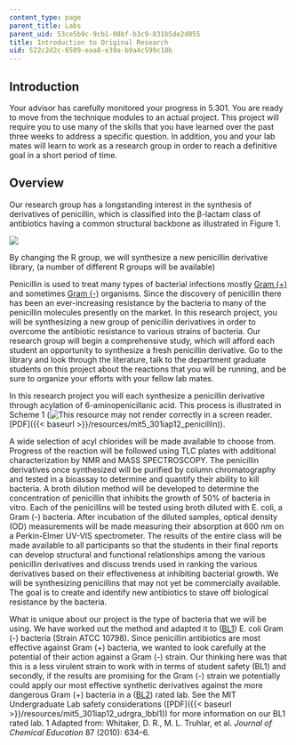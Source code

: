 ```yaml
---
content_type: page
parent_title: Labs
parent_uid: 53ce5b9c-9cb1-08bf-b3c9-831b5de2d055
title: Introduction to Original Research
uid: 522c2d2c-6509-eaa8-e39a-b9a4c599c18b
---
```


Introduction
------------

Your advisor has carefully monitored your progress in 5.301. You are ready to move from the technique modules to an actual project. This project will require you to use many of the skills that you have learned over the past three weeks to address a specific question. In addition, you and your lab mates will learn to work as a research group in order to reach a definitive goal in a short period of time.

Overview
--------

Our research group has a longstanding interest in the synthesis of derivatives of penicillin, which is classified into the β-lactam class of antibiotics having a common structural backbone as illustrated in Figure 1.

![](BASEURL_PLACEHOLDER/resources/penicillin)

By changing the R group, we will synthesize a new penicillin derivative library, (a number of different R groups will be available)

Penicillin is used to treat many types of bacterial infections mostly [Gram (+)](http://en.wikipedia.org/wiki/Gram_positive) and sometimes [Gram (-)](http://en.wikipedia.org/wiki/Gram-negative_bacteria) organisms. Since the discovery of penicillin there has been an ever-increasing resistance by the bacteria to many of the penicillin molecules presently on the market. In this research project, you will be synthesizing a new group of penicillin derivatives in order to overcome the antibiotic resistance to various strains of bacteria. Our research group will begin a comprehensive study, which will afford each student an opportunity to synthesize a fresh penicillin derivative. Go to the library and look through the literature, talk to the department graduate students on this project about the reactions that you will be running, and be sure to organize your efforts with your fellow lab mates.

In this research project you will each synthesize a penicillin derivative through acylation of 6-aminopenicillanic acid. This process is illustrated in Scheme 1 (![This resource may not render correctly in a screen reader.](/images/inacessible.gif)[PDF]({{< baseurl >}}/resources/mit5_301iap12_penicillin)).

A wide selection of acyl chlorides will be made available to choose from. Progress of the reaction will be followed using TLC plates with additional characterization by NMR and MASS SPECTROSCOPY. The penicillin derivatives once synthesized will be purified by column chromatography and tested in a bioassay to determine and quantify their ability to kill bacteria. A broth dilution method will be developed to determine the concentration of penicillin that inhibits the growth of 50% of bacteria in vitro. Each of the penicillins will be tested using broth diluted with E. coli, a Gram (-) bacteria. After incubation of the diluted samples, optical density (OD) measurements will be made measuring their absorption at 600 nm on a Perkin-Elmer UV-VIS spectrometer. The results of the entire class will be made available to all participants so that the students in their final reports can develop structural and functional relationships among the various penicillin derivatives and discuss trends used in ranking the various derivatives based on their effectiveness at inhibiting bacterial growth. We will be synthesizing penicillins that may not yet be commercially available. The goal is to create and identify new antibiotics to stave off biological resistance by the bacteria.

What is unique about our project is the type of bacteria that we will be using. We have worked out the method and adapted it to ([BL1](http://en.wikipedia.org/wiki/Biosafety_level_1#Biosafety_level_1)) E. coli Gram (-) bacteria (Strain ATCC 10798). Since penicillin antibiotics are most effective against Gram (+) bacteria, we wanted to look carefully at the potential of their action against a Gram (-) strain. Our thinking here was that this is a less virulent strain to work with in terms of student safety (BL1) and secondly, if the results are promising for the Gram (-) strain we potentially could apply our most effective synthetic derivatives against the more dangerous Gram (+) bacteria in a ([BL2](http://en.wikipedia.org/wiki/Biosafety_level_2#Biosafety_level_2)) rated lab. See the MIT Undergraduate Lab safety considerations ([PDF]({{< baseurl >}}/resources/mit5_301iap12_udrgra_lbbl1)) for more information on our BL1 rated lab.
1 Adapted from: Whitaker, D. R., M. L. Truhlar, et al. _Journal of Chemical Education_ 87 (2010): 634–6.